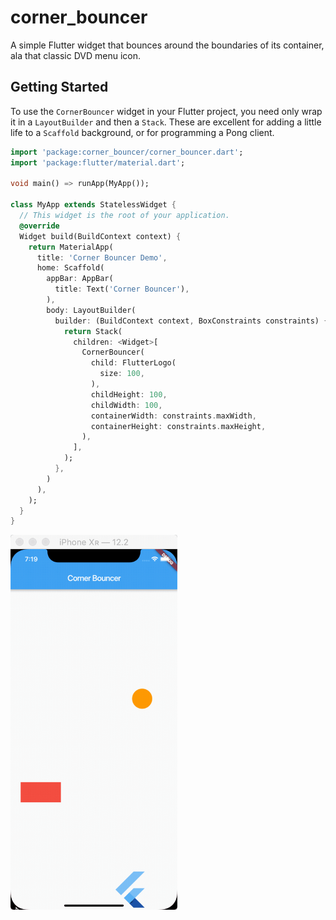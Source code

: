 # corner_bouncer

A simple Flutter widget that bounces around the boundaries of its container, ala that classic DVD menu icon.

## Getting Started

To use the `CornerBouncer` widget in your Flutter project, you need only wrap it in a `LayoutBuilder` and then a `Stack`. These are excellent for adding a little life to a `Scaffold` background, or for programming a Pong client.

```dart
import 'package:corner_bouncer/corner_bouncer.dart';
import 'package:flutter/material.dart';

void main() => runApp(MyApp());

class MyApp extends StatelessWidget {
  // This widget is the root of your application.
  @override
  Widget build(BuildContext context) {
    return MaterialApp(
      title: 'Corner Bouncer Demo',
      home: Scaffold(
        appBar: AppBar(
          title: Text('Corner Bouncer'),
        ),
        body: LayoutBuilder(
          builder: (BuildContext context, BoxConstraints constraints) {
            return Stack(
              children: <Widget>[
                CornerBouncer(
                  child: FlutterLogo(
                    size: 100,
                  ),
                  childHeight: 100,
                  childWidth: 100,
                  containerWidth: constraints.maxWidth,
                  containerHeight: constraints.maxHeight,
                ),
              ],
            );
          },
        )
      ),
    );
  }
}
```

<img src="https://raw.githubusercontent.com/craiglabenz/corner_bouncer/master/doc/assets/example.gif" alt="Example" height="600" />
